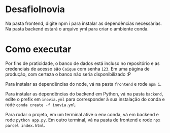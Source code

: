 # DesafioInovia

Na pasta frontend, digite npm i para instalar as dependências necessárias. Na pasta backend estará o arquivo yml para criar o ambiente conda.

# Como executar
Por fins de praticidade, o banco de dados está incluso no repositório e as credenciais de acesso são `Caique` com senha `123`. Em uma página de produção, com certeza o banco não seria disponibilizado :P

Para instalar as dependências do node, vá na pasta `frontend` e rode `npm i`.

Para instalar as dependências do backend em Python, vá na pasta `backend`, edite o prefix em `inovia.yml` para corresponder à sua instalação do conda e rode `conda create -f inovia.yml`.

Para rodar o projeto, em um terminal ative o env conda, vá em backend e rode `python app.py`. Em outro terminal, vá na pasta de frontend e rode `npx parcel index.html`.
